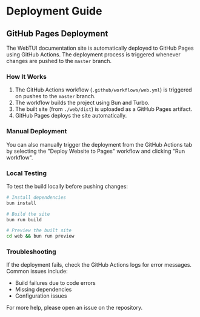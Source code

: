 # Deployment Guide

## GitHub Pages Deployment

The WebTUI documentation site is automatically deployed to GitHub Pages using GitHub Actions. The deployment process is triggered whenever changes are pushed to the `master` branch.

### How It Works

1. The GitHub Actions workflow (`.github/workflows/web.yml`) is triggered on pushes to the `master` branch.
2. The workflow builds the project using Bun and Turbo.
3. The built site (from `./web/dist`) is uploaded as a GitHub Pages artifact.
4. GitHub Pages deploys the site automatically.

### Manual Deployment

You can also manually trigger the deployment from the GitHub Actions tab by selecting the "Deploy Website to Pages" workflow and clicking "Run workflow".

### Local Testing

To test the build locally before pushing changes:

```bash
# Install dependencies
bun install

# Build the site
bun run build

# Preview the built site
cd web && bun run preview
```

### Troubleshooting

If the deployment fails, check the GitHub Actions logs for error messages. Common issues include:

- Build failures due to code errors
- Missing dependencies
- Configuration issues

For more help, please open an issue on the repository.